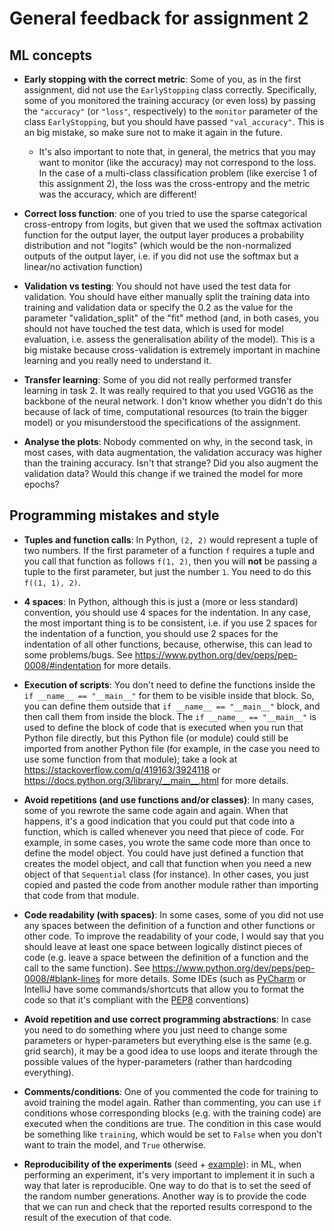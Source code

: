 # General feedback for assignment 2

## ML concepts

- **Early stopping with the correct metric**: Some of you, as in the first assignment, did not use the `EarlyStopping` class correctly. Specifically, some of you monitored the training accuracy (or even loss) by passing the `"accuracy"` (or `"loss"`, respectively) to the `monitor` parameter of the class `EarlyStopping`, but you should have passed `"val_accuracy"`. This is an big mistake, so make sure not to make it again in the future. 

    - It's also important to note that, in general, the metrics that you may want to monitor (like the accuracy) may not correspond to the loss. In the case of a multi-class classification problem (like exercise 1 of this assignment 2), the loss was the cross-entropy and the metric was the accuracy, which are different! 

- **Correct loss function**: one of you tried to use the sparse categorical cross-entropy from logits, but given that we used the softmax activation function for the output layer, the output layer produces a probability distribution and not "logits" (which would be the non-normalized outputs of the output layer, i.e. if you did not use the softmax but a linear/no activation function)

- **Validation vs testing**: You should not have used the test data for validation. You should have either manually split the training data into training and validation data or specify the 0.2 as the value for the parameter "validation_split" of the "fit" method (and, in both cases, you should not have touched the test data, which is used for model evaluation, i.e. assess the generalisation ability of the model). This is a big mistake because cross-validation is extremely important in machine learning and you really need to understand it.

- **Transfer learning**: Some of you did not really performed transfer learning in task 2. It was really required to that you used VGG16 as the backbone of the neural network. I don't know whether you didn't do this because of lack of time, computational resources (to train the bigger model) or you misunderstood the specifications of the assignment.

- **Analyse the plots**: Nobody commented on why, in the second task, in most cases, with data augmentation, the validation accuracy was higher than the training accuracy. Isn't that strange? Did you also augment the validation data? Would this change if we trained the model for more epochs?

## Programming mistakes and style

- **Tuples and function calls**: In Python, `(2, 2)` would represent a tuple of two numbers. If the first parameter of a function `f` requires a tuple and you call that function as follows `f(1, 2)`, then you will **not** be passing a tuple to the first parameter, but just the number `1`. You need to do this `f((1, 1), 2)`.

- **4 spaces**: In Python, although this is just a (more or less standard) convention, you should use 4 spaces for the indentation. In any case, the most important thing is to be consistent, i.e. if you use 2 spaces for the indentation of a function, you should use 2 spaces for the indentation of all other functions, because, otherwise, this can lead to some problems/bugs. See https://www.python.org/dev/peps/pep-0008/#indentation for more details.

- **Execution of scripts**: You don't need to define the functions inside the `if __name__ == "__main__"` for them to be visible inside that block. So, you can define them outside that `if __name__ == "__main__"` block, and then call them from inside the block. The `if __name__ == "__main__"` is used to define the block of code that is executed when you run that Python file directly, but this Python file (or module) could still be imported from another Python file (for example, in the case you need to use some function from that module); take a look at https://stackoverflow.com/q/419163/3924118 or https://docs.python.org/3/library/__main__.html for more details.

- **Avoid repetitions (and use functions and/or classes)**: In many cases, some of you rewrote the same code again and again. When that happens, it's a good indication that you could put that code into a function, which is called whenever you need that piece of code. For example, in some cases, you wrote the same code more than once to define the model object. You could have just defined a function that creates the model object, and call that function when you need a new object of that `Sequential` class (for instance). In other cases, you just copied and pasted the code from another module rather than importing that code from that module.

- **Code readability (with spaces)**: In some cases, some of you did not use any spaces between the definition of a function and other functions or other code. To improve the readability of your code, I would say that you should leave at least one space between logically distinct pieces of code (e.g. leave a space between the definition of a function and the call to the same function). See https://www.python.org/dev/peps/pep-0008/#blank-lines for more details. Some IDEs (such as [PyCharm](https://www.jetbrains.com/pycharm/guide/tips/reformat-code/) or IntelliJ have some commands/shortcuts that allow you to format the code so that it's compliant with the [PEP8](https://www.python.org/dev/peps/pep-0008/) conventions)

- **Avoid repetition and use correct programming  abstractions**: In case you need to do something where you just need to change some parameters or hyper-parameters but everything else is the same  (e.g. grid search), it may be a good idea to use loops and iterate through the possible values of the hyper-parameters (rather than hardcoding everything).

- **Comments/conditions**: One of you commented the code for training to avoid training the model again. Rather than commenting, you can use `if` conditions whose corresponding blocks (e.g. with the training code) are executed when the conditions are true. The condition in this case would be something like `training`, which would be set to `False` when you don't want to train the model, and `True` otherwise.

- **Reproducibility of the experiments** (seed + [example](https://stackoverflow.com/help/minimal-reproducible-example)): in ML, when performing an experiment, it's very important to implement it in such a way that later is reproducible. One way to do that is to set the seed of the random number generations. Another way is to provide the code that we can run and check that the reported results correspond to the result of the execution of that code.

